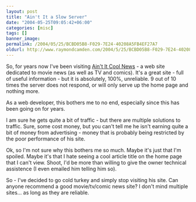 ```yaml
---
layout: post
title: "Ain't It a Slow Server"
date: "2004-05-25T09:05:42+06:00"
categories: [misc]
tags: []
banner_image: 
permalink: /2004/05/25/BCBD05B8-F029-7E24-40208A5FB4EF27A7
oldurl: http://www.raymondcamden.com/2004/5/25/BCBD05B8-F029-7E24-40208A5FB4EF27A7
---
```


So, for years now I've been visiting <a href="http://www.aint-it-cool-news.com">Ain't It Cool News</a> - a web site dedicated to movie news (as well as TV and comics). It's a great site - full of useful information - but it is absolutely, 100%, unreliable. 9 out of 10 times the server does not respond, or will only serve up the home page and nothing more.

As a web developer, this bothers me to no end, especially since this has been going on for years. 

I am sure he gets quite a bit of traffic - but there are multiple solutions to traffic. Sure, some cost money, but you can't tell me he isn't earning quite a bit of money from advertising - money that is probably being restricted by the poor performance of his site.

Ok, so I'm not sure why this bothers me so much. Maybe it's just that I'm spoiled. Maybe it's that I hate seeing a cool article title on the home page that I can't view. Shoot, I'd be more than willing to give the owner technical assistence (I even emailed him telling him so).

So - I've decided to go cold turkey and simply stop visiting his site. Can anyone recommend a good movie/tv/comic news site? I don't mind multiple sites... as long as they are reliable.